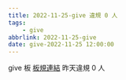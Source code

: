 ```yaml
---
title: 2022-11-25-give 違規 0 人
tags:
    - give
abbrlink: 2022-11-25-give
date: give-2022-11-25 12:00:00
---
```

give 板 [板規連結](https://www.ptt.cc/bbs/give/M.1612495900.A.C32.html)
昨天違規 0 人
